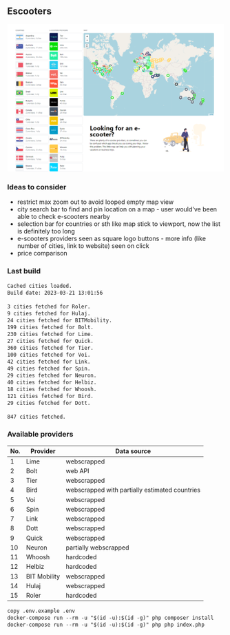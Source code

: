## Escooters
![screenshot.png](screenshot.png)
### Ideas to consider
- restrict max zoom out to avoid looped empty map view
- city search bar to find and pin location on a map - user would've been able to check e-scooters nearby
- selection bar for countries or sth like map stick to viewport, now the list is definitely too long
- e-scooters providers seen as square logo buttons - more info (like number of cities, link to website) seen on click
- price comparison

### Last build
```
Cached cities loaded.
Build date: 2023-03-21 13:01:56

3 cities fetched for Roler.
9 cities fetched for Hulaj.
24 cities fetched for BITMobility.
199 cities fetched for Bolt.
230 cities fetched for Lime.
27 cities fetched for Quick.
360 cities fetched for Tier.
100 cities fetched for Voi.
42 cities fetched for Link.
49 cities fetched for Spin.
29 cities fetched for Neuron.
40 cities fetched for Helbiz.
18 cities fetched for Whoosh.
121 cities fetched for Bird.
29 cities fetched for Dott.

847 cities fetched.
```

### Available providers

| No. | Provider | Data source                                  |
|---|-----|----------------------------------------------|
| 1 | Lime | webscrapped                                  |
| 2 | Bolt | web API                                      |
| 3 | Tier | webscrapped                                  |
| 4 | Bird | webscrapped with partially estimated countries |
| 5 | Voi | webscrapped                                  |
| 6 | Spin | webscrapped                                  |
| 7 | Link| webscrapped                                  |
| 8 | Dott | webscrapped                                  |
| 9 | Quick | webscrapped                                  |
| 10 | Neuron | partially webscrapped                        |
| 11 | Whoosh | hardcoded                                    |
| 12 | Helbiz | hardcoded                                    |
| 13 | BIT Mobility | webscrapped                                  |
| 14 | Hulaj | webscrapped                                  |
| 15 | Roler | hardcoded                                    |

```
copy .env.example .env
docker-compose run --rm -u "$(id -u):$(id -g)" php composer install
docker-compose run --rm -u "$(id -u):$(id -g)" php php index.php
```